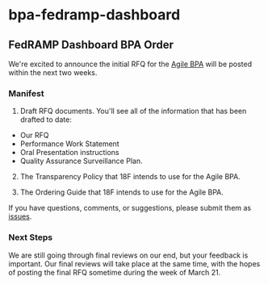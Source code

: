 # bpa-fedramp-dashboard

## FedRAMP Dashboard BPA Order

We're excited to announce the initial RFQ for the [Agile BPA](https://pages.18f.gov/ads-bpa) will be posted within the next two weeks.

### Manifest

1. Draft RFQ documents.  You'll see all of the information that has been drafted to date:
  - Our RFQ
  - Performance Work Statement
  - Oral Presentation instructions
  - Quality Assurance Surveillance Plan.

2. The Transparency Policy that 18F intends to use for the Agile BPA.

3. The Ordering Guide that 18F intends to use for the Agile BPA.

If you have questions, comments, or suggestions, please submit them as [issues](https://github.com/18F/bpa-fedramp-dashboard/issues).

### Next Steps

We are still going through final reviews on our end, but your feedback is important. Our final reviews will take place at the same time, with the hopes of posting the final RFQ sometime during the week of March 21.
